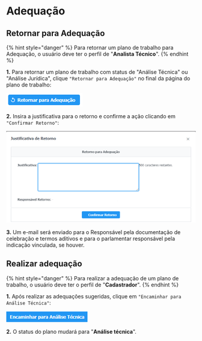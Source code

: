 # Adequação

## Retornar para Adequação

{% hint style="danger" %}
Para retornar um plano de trabalho para Adequação, o usuário deve ter o perfil de "**Analista Técnico**".
{% endhint %}

**1.** Para retornar um plano de trabalho com status de "Análise Técnica" ou "Análise Jurídica", clique `"Retornar para Adequação"` no final da página do plano de trabalho:

![](<../../.gitbook/assets/image (561).png>)

**2.** Insira a justificativa para o retorno e confirme a ação clicando em `"Confirmar Retorno"`:

![](<../../.gitbook/assets/image (50).png>)

**3.** Um e-mail será enviado para o Responsável pela documentação de celebração e termos aditivos e para o parlamentar responsável pela indicação vinculada, se houver.

## Realizar adequação

{% hint style="danger" %}
Para realizar a adequação de um plano de trabalho, o usuário deve ter o perfil de "**Cadastrador**".
{% endhint %}

**1.** Após realizar as adequações sugeridas, clique em `"Encaminhar para Análise Técnica"`:

![](<../../.gitbook/assets/image (286).png>)

**2.** O status do plano mudará para "**Análise técnica**".
